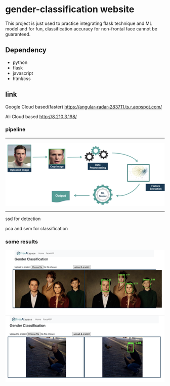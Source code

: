 # gender-classification website
This project is just used to practice integrating flask technique and ML model and for fun, classification accuracy for non-frontal face cannot be guaranteed.
## Dependency
- python
- flask
- javascript
- html/css
## link 
Google Cloud based(faster)
https://angular-radar-283711.ts.r.appspot.com/

Ali Cloud based
http://8.210.3.198/
### pipeline
---

<p align="center">
<img src="images/pipeline.png">
</p>

---
ssd for detection

pca and svm for classification

### some results
![alt text](images/1.png)
![alt text](images/2.png)


